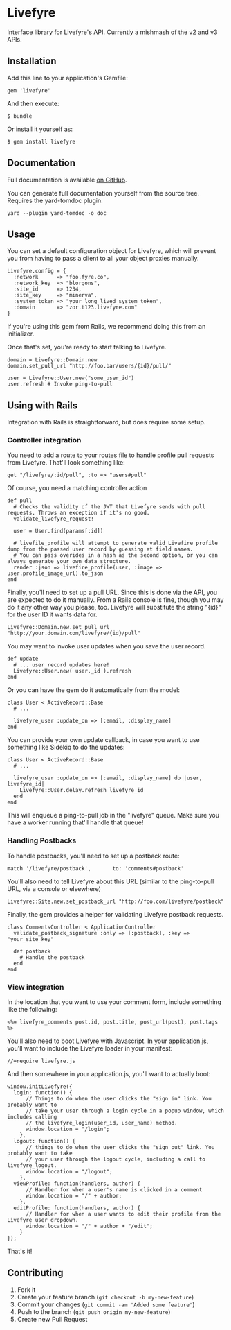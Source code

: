 # Livefyre

Interface library for Livefyre's API. Currently a mishmash of the v2 and v3 APIs.

## Installation

Add this line to your application's Gemfile:

    gem 'livefyre'

And then execute:

    $ bundle

Or install it yourself as:

    $ gem install livefyre

## Documentation

Full documentation is available [on GitHub](http://mashable.github.com/livefyre/frames.html).

You can generate full documentation yourself from the source tree. Requires the yard-tomdoc plugin.

    yard --plugin yard-tomdoc -o doc

## Usage

You can set a default configuration object for Livefyre, which will prevent you from having to pass a client to
all your object proxies manually.

    Livefyre.config = {
      :network      => "foo.fyre.co",
      :network_key  => "blorgons",
      :site_id      => 1234,
      :site_key     => "minerva",
      :system_token => "your_long_lived_system_token",
      :domain       => "zor.t123.livefyre.com"
    }

If you're using this gem from Rails, we recommend doing this from an initializer.

Once that's set, you're ready to start talking to Livefyre.

    domain = Livefyre::Domain.new
    domain.set_pull_url "http://foo.bar/users/{id}/pull/"

    user = Livefyre::User.new("some_user_id")
    user.refresh # Invoke ping-to-pull

## Using with Rails

Integration with Rails is straightforward, but does require some setup.

### Controller integration

You need to add a route to your routes file to handle profile pull requests from Livefyre. That'll look something like:

    get "/livefyre/:id/pull", :to => "users#pull"

Of course, you need a matching controller action

    def pull
      # Checks the validity of the JWT that Livefyre sends with pull requests. Throws an exception if it's no good.
      validate_livefyre_request!

      user = User.find(params[:id])

      # livefile_profile will attempt to generate valid Livefire profile dump from the passed user record by guessing at field names.
      # You can pass overides in a hash as the second option, or you can always generate your own data structure.
      render :json => livefire_profile(user, :image => user.profile_image_url).to_json
    end

Finally, you'll need to set up a pull URL. Since this is done via the API, you are expected to do it manually. From a Rails console is fine, though
you may do it any other way you please, too. Livefyre will substitute the string "{id}" for the user ID it wants data for.

    Livefyre::Domain.new.set_pull_url "http://your.domain.com/livefyre/{id}/pull"

You may want to invoke user updates when you save the user record.

    def update
      # ... user record updates here!
      Livefyre::User.new( user._id ).refresh
    end

Or you can have the gem do it automatically from the model:

    class User < ActiveRecord::Base
      # ...

      livefyre_user :update_on => [:email, :display_name]
    end

You can provide your own update callback, in case you want to use something like Sidekiq to do the updates:

    class User < ActiveRecord::Base
      # ...

      livefyre_user :update_on => [:email, :display_name] do |user, livefyre_id|
        Livefyre::User.delay.refresh livefyre_id
      end
    end

This will enqueue a ping-to-pull job in the "livefyre" queue. Make sure you have a worker running that'll handle that queue!

### Handling Postbacks

To handle postbacks, you'll need to set up a postback route:

    match '/livefyre/postback',       to: 'comments#postback'

You'll also need to tell Livefyre about this URL (similar to the ping-to-pull URL, via a console or elsewhere)

    Livefyre::Site.new.set_postback_url "http://foo.com/livefyre/postback"

Finally, the gem provides a helper for validating Livefyre postback requests.

    class CommentsController < ApplicationController
      validate_postback_signature :only => [:postback], :key => "your_site_key"

      def postback
        # Handle the postback
      end
    end

### View integration


In the location that you want to use your comment form, include something like the following:

    <%= livefyre_comments post.id, post.title, post_url(post), post.tags %>

You'll also need to boot Livefyre with Javascript. In your application.js, you'll want to include the Livefyre loader in your manifest:

    //=require livefyre.js

And then somewhere in your application.js, you'll want to actually boot:

    window.initLivefyre({
      login: function() {
          // Things to do when the user clicks the "sign in" link. You probably want to
          // take your user through a login cycle in a popup window, which includes calling
          // the livefyre_login(user_id, user_name) method.
          window.location = "/login";
        },
      logout: function() {
          // things to do when the user clicks the "sign out" link. You probably want to take
          // your user through the logout cycle, including a call to livefyre_logout.
          window.location = "/logout";
        },
      viewProfile: function(handlers, author) {
          // Handler for when a user's name is clicked in a comment
          window.location = "/" + author;
        },
      editProfile: function(handlers, author) {
          // Handler for when a user wants to edit their profile from the Livefyre user dropdown.
          window.location = "/" + author + "/edit";
        }
    });

That's it!

## Contributing

1. Fork it
2. Create your feature branch (`git checkout -b my-new-feature`)
3. Commit your changes (`git commit -am 'Added some feature'`)
4. Push to the branch (`git push origin my-new-feature`)
5. Create new Pull Request
